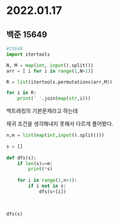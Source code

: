 # 2022.01.17

## 백준 15649 

```python
#15649
import itertools

N, M = map(int, input().split())
arr = [ i for i in range(1,N+1)]

R = list(itertools.permutations(arr,M))

for i in R:
    print(' '.join(map(str,i)))
```

백트래킹의 기본문제라고 하는데

재귀 조건을 생각해내지 못해서 다르게 풀어봤다.

```python
n,m = list(map(int,input().split()))
 
s = []
 
def dfs(s):
    if len(s)==m:
        print(*s)
    
    for i in range(1,n+1):
        if i not in s:
            dfs(s+[i])
            
            
 
dfs(s)
```

